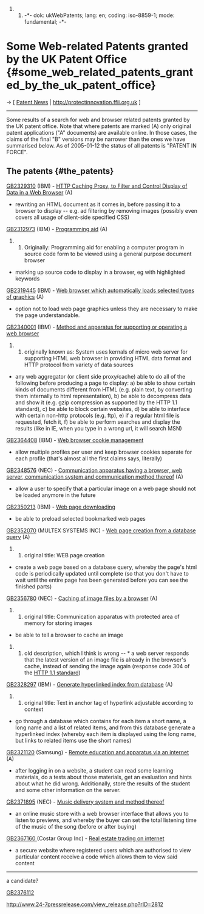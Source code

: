 1.  1.  -\*- dok: ukWebPatents; lang: en; coding: iso-8859-1; mode:
        fundamental; -\*-

# Some Web-related Patents granted by the UK Patent Office {#some_web_related_patents_granted_by_the_uk_patent_office}

-\> \[ [ Patent News](SwpatcninoEn "wikilink") \|
<http://protectinnovation.ffii.org.uk> \]

------------------------------------------------------------------------

Some results of a search for web and browser related patents granted by
the UK patent office. Note that where patents are marked (A) only
original patent applications (\"A\" documents) are available online. In
those cases, the claims of the final \"B\" versions may be narrower than
the ones we have summarised below. As of 2005-01-12 the status of all
patents is \"PATENT IN FORCE\".

## The patents {#the_patents}

[GB2329310](http://webdb4.patent.gov.uk/patents?csbpub=GB2329310&csbtype=F "wikilink")
(IBM) - [HTTP Caching Proxy, to Filter and Control Display of Data in a
Web
Browser](http://l2.espacenet.com/espacenet/viewer?PN=GB2329310&CY=gb&LG=en&DB=EPD "wikilink")
(A)

-   rewriting an HTML document as it comes in, before passing it to a
    browser to display \-- e.g. ad filtering by removing images
    (possibly even covers all usage of client-side specified CSS)

[GB2312973](http://webdb4.patent.gov.uk/patents?csbpub=GB2312973&csbtype=F "wikilink")
(IBM) - [Programming
aid](http://l2.espacenet.com/espacenet/viewer?PN=GB2312973&CY=gb&LG=en&DB=EPD "wikilink")
(A)

1.  1.  Originally: Programming aid for enabling a computer program in
        source code form to be viewed using a general purpose document
        browser

-   marking up source code to display in a browser, eg with highlighted
    keywords

[GB2319445](http://webdb4.patent.gov.uk/patents?csbpub=GB2319445&csbtype=F "wikilink")
(IBM) - [Web browser which automatically loads selected types of
graphics](http://l2.espacenet.com/espacenet/viewer?PN=GB2319445&CY=gb&LG=en&DB=EPD "wikilink")
(A)

-   option not to load web page graphics unless they are necessary to
    make the page understandable.

[GB2340001](http://webdb4.patent.gov.uk/patents?csbpub=GB2340001&csbtype=F "wikilink")
(IBM) - [Method and apparatus for supporting or operating a web
browser](http://v3.espacenet.com/origdoc?DB=EPODOC&IDX=GB2340001B&F=8 "wikilink")

1.  1.  originally known as: System uses kernals of micro web server for
        supporting HTML web browser in providing HTML data format and
        HTTP protocol from variety of data sources

-   any web aggregator (or client side proxy/cache) able to do all of
    the following before producing a page to display: a) be able to show
    certain kinds of documents different from HTML (e.g. plain text, by
    converting them internally to html representation), b) be able to
    decompress data and show it (e.g. gzip compression as supported by
    the HTTP 1.1 standard), c) be able to block certain websites, d) be
    able to interface with certain non-http protocols (e.g. ftp), e) if
    a regular html file is requested, fetch it, f) be able to perform
    searches and display the results (like in IE, when you type in a
    wrong url, it will search MSN)

[GB2364408](http://webdb4.patent.gov.uk/patents?csbpub=GB2364408&csbtype=F "wikilink")
(IBM) - [Web browser cookie
management](http://v3.espacenet.com/origdoc?DB=EPODOC&IDX=GB2364408B&F=8 "wikilink")

-   allow multiple profiles per user and keep browser cookies separate
    for each profile (that\'s almost all the first claims says,
    literally)

[GB2348576](http://webdb4.patent.gov.uk/patents?csbpub=GB2348576&csbtype=F "wikilink")
(NEC) - [Communication apparatus having a browser, web server,
communication system and communication method
thereof](http://l2.espacenet.com/espacenet/viewer?PN=GB2348576&CY=gb&LG=en&DB=EPD "wikilink")
(A)

-   allow a user to specify that a particular image on a web page should
    not be loaded anymore in the future

[GB2350213](http://webdb4.patent.gov.uk/patents?csbpub=GB2350213&csbtype=F "wikilink")
(IBM) - [Web page
downloading](http://v3.espacenet.com/origdoc?DB=EPODOC&IDX=GB2350213B&F=8 "wikilink")

-   be able to preload selected bookmarked web pages

[GB2352070](http://webdb4.patent.gov.uk/patents?csbpub=GB2352070&csbtype=F "wikilink")
(MULTEX SYSTEMS INC) - [Web page creation from a database
query](http://l2.espacenet.com/espacenet/viewer?PN=GB2352070&CY=gb&LG=en&DB=EPD "wikilink")
(A)

1.  1.  original title: WEB page creation

-   create a web page based on a database query, whereby the page\'s
    html code is periodically updated until complete (so that you don\'t
    have to wait until the entire page has been generated before you can
    see the finished parts)

[GB2356780](http://webdb4.patent.gov.uk/patents?csbpub=GB2356780&csbtype=F "wikilink")
(NEC) - [Caching of image files by a
browser](http://l2.espacenet.com/espacenet/viewer?PN=GB2356780&CY=gb&LG=en&DB=EPD "wikilink")
(A)

1.  1.  original title: Communication apparatus with protected area of
        memory for storing images

-   be able to tell a browser to cache an image

1.  1.  old description, which I think is wrong \-- \* a web server
        responds that the latest version of an image file is already in
        the browser\'s cache, instead of sending the image again
        (response code 304 of the [HTTP 1.1
        standard](http://www.w3.org/Protocols/rfc2616/rfc2616-sec10.html))

[GB2328297](http://webdb4.patent.gov.uk/patents?csbpub=GB2328297&csbtype=F "wikilink")
(IBM) - [Generate hyperlinked index from
database](http://l2.espacenet.com/espacenet/viewer?PN=GB2328297&CY=gb&LG=en&DB=EPD "wikilink")
(A)

1.  1.  original title: Text in anchor tag of hyperlink adjustable
        according to context

-   go through a database which contains for each item a short name, a
    long name and a list of related items, and from this database
    generate a hyperlinked index (whereby each item is displayed using
    the long name, but links to related items use the short names)

[GB2321120](http://webdb4.patent.gov.uk/patents?csbpub=GB2321120&csbtype=F "wikilink")
(Samsung) - [Remote education and apparatus via an
internet](http://l2.espacenet.com/espacenet/viewer?PN=GB2321120&CY=gb&LG=en&DB=EPD "wikilink")
(A)

-   after logging in on a website, a student can read some learning
    materials, do a tests about those materials, get an evaluation and
    hints about what he did wrong. Additionally, store the results of
    the student and some other information on the server.

[GB2371895](http://webdb4.patent.gov.uk/patents?csbpub=GB2371895&csbtype=F "wikilink")
(NEC) - [Music delivery system and method
thereof](http://v3.espacenet.com/origdoc?DB=EPODOC&IDX=GB2371895B&F=8 "wikilink")

-   an online music store with a web browser interface that allows you
    to listen to previews, and whereby the buyer can set the total
    listening time of the music of the song (before or after buying)

[GB2367160
](http://webdb4.patent.gov.uk/patents?csbpub=GB2367160&csbtype=F "wikilink")
(Costar Group Inc) - [Real estate trading on
internet](http://v3.espacenet.com/origdoc?DB=EPODOC&IDX=GB2367160B&F=8 "wikilink")

-   a secure website where registered users which are authorised to view
    particular content receive a code which allows them to view said
    content

------------------------------------------------------------------------

a candidate?

[GB2376112](http://webdb4.patent.gov.uk/patents?csbpub=GB2376112&csbtype=F "wikilink")

<http://www.24-7pressrelease.com/view_release.php?rID=2812>

